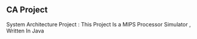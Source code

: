 ## CA Project
System Architecture Project : This Project Is a MIPS Processor Simulator , Written In Java
